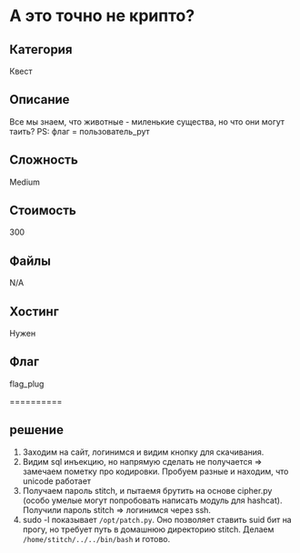 # А это точно не крипто?

## Категория
Квест

## Описание
Все мы знаем, что животные - миленькие существа, но что они могут таить?
PS: флаг = пользователь_рут

## Сложность
Medium

## Стоимость
300

## Файлы
N/A

## Хостинг
Нужен

## Флаг
flag_plug

==========

## решение
1. Заходим на сайт, логинимся и видим кнопку для скачивания.
2. Видим sql инъекцию, но напрямую сделать не получается => замечаем пометку про кодировки. Пробуем разные и находим, что unicode работает
3. Получаем пароль stitch, и пытаемя брутить на основе cipher.py (особо умелые могут попробовать написать модуль для hashcat). Получили пароль stitch => логинимся через ssh.
4. sudo -l показывает `/opt/patch.py`. Оно позволяет ставить suid бит на прогу, но требует путь в домашнюю директорию stitch. Делаем `/home/stitch/../../bin/bash` и готово.
